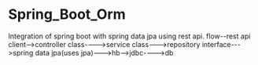 # Spring_Boot_Orm
Integration of spring boot with spring data jpa using rest api.
flow--rest api client-->controller class---->service class--->repository interface--->spring data jpa(uses jpa)--->hb-->jdbc---->db
